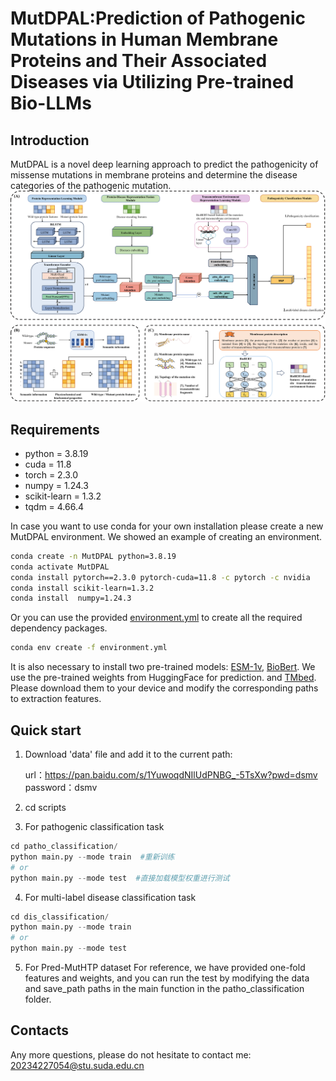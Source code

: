 # MutDPAL:Prediction of Pathogenic Mutations in Human Membrane Proteins and Their Associated Diseases via Utilizing Pre-trained Bio-LLMs
## Introduction  
MutDPAL is a novel deep learning approach to predict the pathogenicity of missense mutations in membrane proteins and determine the disease categories of the pathogenic mutation.
![MutDPAL](./architecture.png)
## Requirements

* python = 3.8.19   
* cuda = 11.8    
* torch = 2.3.0  
* numpy = 1.24.3  
* scikit-learn = 1.3.2  
* tqdm = 4.66.4  

In case you want to use conda for your own installation please create a new MutDPAL environment.
We showed an example of creating an environment.
```sh
conda create -n MutDPAL python=3.8.19
conda activate MutDPAL
conda install pytorch==2.3.0 pytorch-cuda=11.8 -c pytorch -c nvidia
conda install scikit-learn=1.3.2 
conda install  numpy=1.24.3
```
Or you can use the provided [environment.yml](./environment.yml) to create all the required dependency packages.
```sh
conda env create -f environment.yml
```

It is also necessary to install two pre-trained models: [ESM-1v](https://huggingface.co/facebook/esm1v_t33_650M_UR90S_1), [BioBert](https://huggingface.co/dmis-lab/biobert-base-cased-v1.1/). We use the pre-trained weights from HuggingFace for prediction. and [TMbed](https://github.com/BernhoferM/TMbed). Please download them to your device and modify the corresponding paths to extraction features.  

## Quick start
1. Download  'data' file and add it to the current path:

   url：https://pan.baidu.com/s/1YuwoqdNIlUdPNBG_-5TsXw?pwd=dsmv 
   password：dsmv  
2. cd scripts
3. For pathogenic classification task  
```python
cd patho_classification/  
python main.py --mode train  #重新训练
# or
python main.py --mode test  #直接加载模型权重进行测试
```
4. For multi-label disease classification task  
 ```python
cd dis_classification/  
python main.py --mode train
# or
python main.py --mode test
```
5. For Pred-MutHTP dataset
For reference, we have provided one-fold features and weights, and you can run the test by modifying the data and save_path paths in the main function in the patho_classification folder.


## Contacts  
Any more questions, please do not hesitate to contact me: 20234227054@stu.suda.edu.cn
